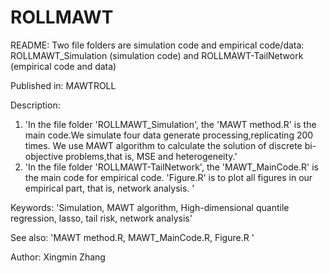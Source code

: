 # ROLLMAWT
README:
Two file folders are simulation code and empirical code/data: ROLLMAWT_Simulation (simulation code) and ROLLMAWT-TailNetwork (empirical code and data) 

Published in: MAWTROLL

Description: 
   1. 'In the file folder 'ROLLMAWT_Simulation', the 'MAWT method.R' is the main code.We simulate four data
generate processing,replicating 200 times. We use MAWT algorithm to calculate the solution of
discrete bi-objective problems,that is, MSE and heterogeneity.'
   2. 'In the file folder 'ROLLMAWT-TailNetwork', the 'MAWT_MainCode.R' is the main code for empirical code. 
'Figure.R' is to plot all figures in our empirical part, that is, network analysis. '

Keywords: 'Simulation, MAWT algorithm, High-dimensional quantile regression, lasso, tail risk, network analysis'

See also: 'MAWT method.R, MAWT_MainCode.R, Figure.R '

Author: Xingmin Zhang

